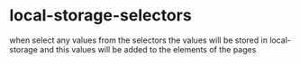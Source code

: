 # local-storage-selectors
when select any values from the selectors the values will be stored in local-storage and this values will be added to the elements of the pages

